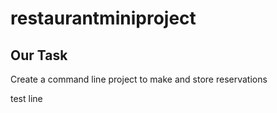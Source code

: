# restaurantminiproject

## Our Task

Create a command line project to make and store reservations


test line
